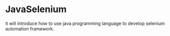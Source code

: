 # JavaSelenium
it will introduce how to use java programming language to develop selenium automation framework.
